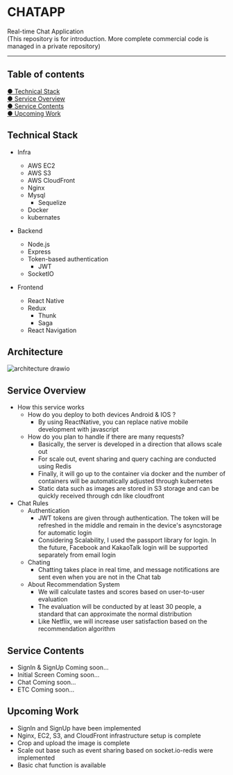 # CHATAPP

Real-time Chat Application    
(This repository is for introduction. More complete commercial code is managed in a private repository)

----

## Table of contents

[● Technical Stack](#Technial-Stack)  
[● Service Overview](#Service-Overview)  
[● Service Contents](#Service-Contents)  
[● Upcoming Work](#Upcoming-Work)  

## Technical Stack

* Infra
  * AWS EC2
  * AWS S3
  * AWS CloudFront
  * Nginx
  * Mysql
    * Sequelize
  * Docker
  * kubernates

* Backend
  * Node.js
  * Express
  * Token-based authentication
    * JWT
  * SocketIO

* Frontend
  * React Native
  * Redux
    * Thunk
    * Saga
  * React Navigation

## Architecture
![architecture drawio](https://user-images.githubusercontent.com/56418546/132109676-cd291e0b-09c4-441c-9af5-0170d8d590f5.png)

## Service Overview

* How this service works
  * How do you deploy to both devices Android & IOS ?
    * By using ReactNative, you can replace native mobile development with javascript
  * How do you plan to handle if there are many requests?
    * Basically, the server is developed in a direction that allows scale out
    * For scale out, event sharing and query caching are conducted using Redis
    * Finally, it will go up to the container via docker and the number of containers will be automatically adjusted through kubernetes
    * Static data such as images are stored in S3 storage and can be quickly received through cdn like cloudfront
* Chat Rules
  * Authentication
    * JWT tokens are given through authentication. The token will be refreshed in the middle and remain in the device's asyncstorage for automatic login
    * Considering Scalability, I used the passport library for login. In the future, Facebook and KakaoTalk login will be supported separately from email login
  * Chating
    * Chatting takes place in real time, and message notifications are sent even when you are not in the Chat tab
  * About Recommendation System
    * We will calculate tastes and scores based on user-to-user evaluation
    * The evaluation will be conducted by at least 30 people, a standard that can approximate the normal distribution
    * Like Netflix, we will increase user satisfaction based on the recommendation algorithm

## Service Contents

* SignIn & SignUp
  Coming soon...
* Initial Screen
  Coming soon...
* Chat
  Coming soon...
* ETC
  Coming soon...

## Upcoming Work

* SignIn and SignUp have been implemented
* Nginx, EC2, S3, and CloudFront infrastructure setup is complete
* Crop and upload the image is complete
* Scale out base such as event sharing based on socket.io-redis were implemented
* Basic chat function is available
